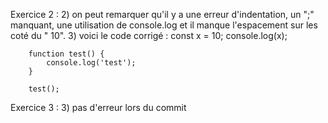 Exercice 2 : 
2) on peut remarquer qu'il y a une erreur d'indentation, un ";" manquant, une utilisation de console.log et il manque l'espacement sur les coté du " 10". 
   3) voici le code corrigé :
        const x = 10;
        console.log(x);
        
        function test() {
            console.log('test');
        }
        
        test();
Exercice 3 :
   3) pas d'erreur lors du commit